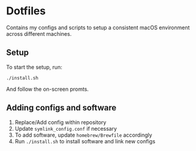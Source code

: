 # Dotfiles

Contains my configs and scripts to setup a consistent macOS environment across different machines.

## Setup

To start the setup, run:

```./install.sh```

And follow the on-screen promts.

## Adding configs and software

1. Replace/Add config within repository
2. Update `symlink_config.conf` if necessary
3. To add software, update `homebrew/Brewfile` accordingly
4. Run `./install.sh` to install software and link new configs
